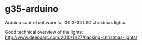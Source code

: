 g35-arduino
===========

Arduino control software for GE G-35 LED christmas lights.

Good technical overview of the lights: http://www.deepdarc.com/2010/11/27/hacking-christmas-lights/
